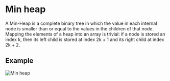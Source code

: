 # Min heap

A Min-Heap is a complete binary tree in which the value in each internal node is smaller than or equal to the values in the children of that node. Mapping the elements of a heap into an array is trivial: if a node is stored an index k, then its left child is stored at index 2k + 1 and its right child at index 2k + 2.


## Example

![Min heap](https://user-images.githubusercontent.com/90376899/212755082-c2e5e7df-523c-42b5-bb35-dd3c2b078c45.gif)
